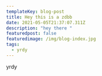 ```yaml
---
templateKey: blog-post
title: Hey this is a zdbb
date: 2021-05-05T21:37:07.311Z
description: "hey there "
featuredpost: false
featuredimage: /img/blog-index.jpg
tags:
  - yrdy
---
```

yrdy